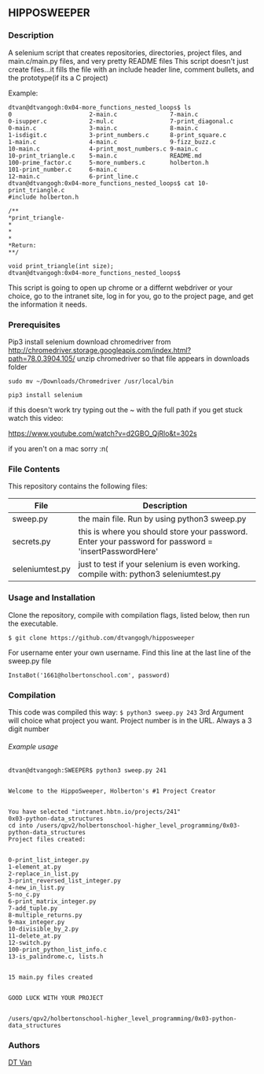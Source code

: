 ## HIPPOSWEEPER
### Description
A selenium script that creates repositories, directories, project files, and main.c/main.py files, and very pretty README files
This script doesn't just create files...it fills the file with an include header line, comment bullets, and the prototype(if its a C project)

Example:
```
dtvan@dtvangogh:0x04-more_functions_nested_loops$ ls
0                      2-main.c               7-main.c
0-isupper.c            2-mul.c                7-print_diagonal.c
0-main.c               3-main.c               8-main.c
1-isdigit.c            3-print_numbers.c      8-print_square.c
1-main.c               4-main.c               9-fizz_buzz.c
10-main.c              4-print_most_numbers.c 9-main.c
10-print_triangle.c    5-main.c               README.md
100-prime_factor.c     5-more_numbers.c       holberton.h
101-print_number.c     6-main.c
12-main.c              6-print_line.c
dtvan@dtvangogh:0x04-more_functions_nested_loops$ cat 10-print_triangle.c
#include holberton.h

/**
*print_triangle-
*
*
*
*Return:
**/

void print_triangle(int size);
dtvan@dtvangogh:0x04-more_functions_nested_loops$
```
This script is going to open up chrome or a differnt webdriver or your choice, go to the intranet site, log in for you, go to the project page, and get the information it needs.

### Prerequisites
Pip3 install selenium
download chromedriver from http://chromedriver.storage.googleapis.com/index.html?path=78.0.3904.105/
unzip chromedriver so that file appears in downloads folder
```
sudo mv ~/Downloads/Chromedriver /usr/local/bin
```
```
pip3 install selenium
```
if this doesn't work try typing out the ~ with the full path
if you get stuck watch this video:

 https://www.youtube.com/watch?v=d2GBO_QjRlo&t=302s

if you aren't on a mac sorry :n(

### File Contents
This repository contains the following files:

|   **File**   |   **Description**   |
| -------------- | --------------------- |
|sweep.py | the main file. Run by using python3 sweep.py |
|secrets.py | this is where you should store your password. Enter your password for password = 'insertPasswordHere'
|seleniumtest.py | just to test if your selenium is even working. compile with: python3 seleniumtest.py

### Usage and Installation
Clone the repository, compile with compilation flags, listed below, then run the executable.
```
$ git clone https://github.com/dtvangogh/hipposweeper
```
For username enter your own username. Find this line at the last line of the sweep.py file
```
InstaBot('1661@holbertonschool.com', password)
```
### Compilation
This code was compiled this way:
` $ python3 sweep.py 243 `
3rd Argument will choice what project you want. Project number is in the URL. Always a 3 digit number

###### Example usage

```
dtvan@dtvangogh:SWEEPER$ python3 sweep.py 241


Welcome to the HippoSweeper, Holberton's #1 Project Creator


You have selected "intranet.hbtn.io/projects/241"
0x03-python-data_structures
cd into /users/qpv2/holbertonschool-higher_level_programming/0x03-python-data_structures
Project files created:


0-print_list_integer.py
1-element_at.py
2-replace_in_list.py
3-print_reversed_list_integer.py
4-new_in_list.py
5-no_c.py
6-print_matrix_integer.py
7-add_tuple.py
8-multiple_returns.py
9-max_integer.py
10-divisible_by_2.py
11-delete_at.py
12-switch.py
100-print_python_list_info.c
13-is_palindrome.c, lists.h


15 main.py files created


GOOD LUCK WITH YOUR PROJECT


/users/qpv2/holbertonschool-higher_level_programming/0x03-python-data_structures
```



### Authors
[DT Van](github.com/dtvangogh)
